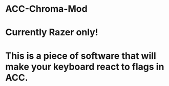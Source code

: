 # ACC-Chroma-Mod

# Currently Razer only!
# This is a piece of software that will make your keyboard react to flags in ACC.
